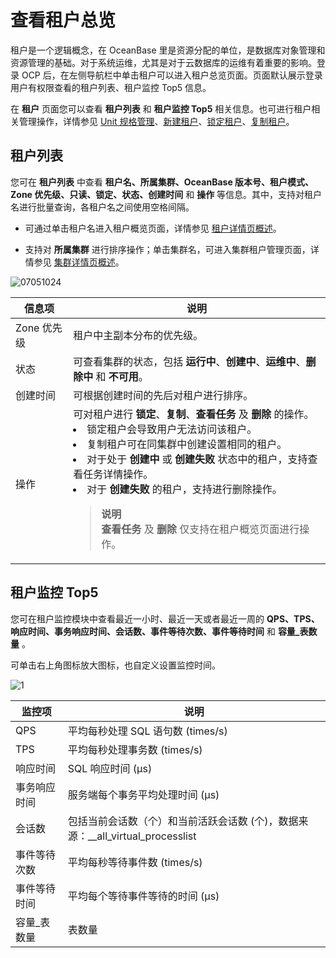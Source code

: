 # 查看租户总览

租户是一个逻辑概念，在 OceanBase 里是资源分配的单位，是数据库对象管理和资源管理的基础。对于系统运维，尤其是对于云数据库的运维有着重要的影响。登录 OCP 后，在左侧导航栏中单击租户可以进入租户总览页面。页面默认展示登录用户有权限查看的租户列表、租户监控 Top5 信息。

在 **租户** 页面您可以查看 **租户列表** 和 **租户监控 Top5** 相关信息。也可进行租户相关管理操作，详情参见 [Unit 规格管理](../700.tenant-functions/400.manage-unit-specification.md)、[新建租户](../500.quickstart/600.quickstart-create-a-tenant.md)、[锁定租户](600.manage-a-tenant/300.locked-a-tenant.md)、[复制租户](600.manage-a-tenant/200.replication-a-tenant.md)。

## 租户列表

您可在 **租户列表** 中查看 **租户名、所属集群、OceanBase 版本号、租户模式、Zone 优先级、只读、锁定、状态、创建时间** 和 **操作** 等信息。其中，支持对租户名进行批量查询，各租户名之间使用空格间隔。

* 可通过单击租户名进入租户概览页面，详情参见 [租户详情页概述](600.manage-a-tenant/100.overview-of-the-tenant-details-page.md)。

* 支持对 **所属集群** 进行排序操作；单击集群名，可进入集群租户管理页面，详情参见 [集群详情页概述](../600.cluster-functions/300.manage-a-cluster/200.overview-of-the-cluster-details-page.md)。

![07051024](https://obbusiness-private.oss-cn-shanghai.aliyuncs.com/doc/img/ocp/401/%E7%A7%9F%E6%88%B7%E5%88%97%E8%A1%A81.png)

|   信息项    |                                        说明                                         |
|----------|-----------------------------------------------------------------------------------|
| Zone 优先级 | 租户中主副本分布的优先级。                                                                   |
| 状态       | 可查看集群的状态，包括 **运行中**、**创建中**、**运维中**、**删除中** 和 **不可用**。                                          |
| 创建时间     | 可根据创建时间的先后对租户进行排序。                                                                |
| 操作       | 可对租户进行 **锁定**、**复制**、**查看任务** 及 **删除** 的操作。 <li>锁定租户会导致用户无法访问该租户。</li><li>复制租户可在同集群中创建设置相同的租户。</li><li>对于处于 **创建中** 或 **创建失败** 状态中的租户，支持查看任务详情操作。</li><li>对于 **创建失败** 的租户，支持进行删除操作。 </li><blockquote>**说明**</br>**查看任务** 及 **删除** 仅支持在租户概览页面进行操作。</blockquote>|

## 租户监控 Top5

您可在租户监控模块中查看最近一小时、最近一天或者最近一周的 **QPS、TPS、响应时间、事务响应时间、会话数、事件等待次数、事件等待时间** 和 **容量_表数量** 。

可单击右上角图标放大图标，也自定义设置监控时间。

![1](https://help-static-aliyun-doc.aliyuncs.com/assets/img/zh-CN/1912730261/p265457.png)

|   监控项    |                          说明                           |
|----------|-------------------------------------------------------|
| QPS      | 平均每秒处理 SQL 语句数 (times/s)                              |
| TPS      | 平均每秒处理事务数 (times/s)                                   |
| 响应时间 | SQL 响应时间 (μs)                                         |
| 事务响应时间   | 服务端每个事务平均处理时间 (μs)                                    |
| 会话数      | 包括当前会话数（个）和当前活跃会话数 (个)，数据来源：__all_virtual_processlist |
| 事件等待次数  | 平均每秒等待事件数 (times/s)                                   |
| 事件等待时间  | 平均每个等待事件等待的时间 (μs)                                    |
| 容量_表数量   | 表数量                                                   |
